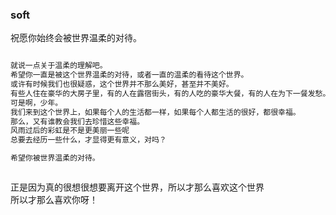 ### soft
祝愿你始终会被世界温柔的对待。
```markdown

就说一点关于温柔的理解吧。
希望你一直是被这个世界温柔的对待，或者一直的温柔的看待这个世界。
或许有时候我们也很疑惑，这个世界并不那么美好，甚至并不美好。
有些人住在豪华的大房子里，有的人在露宿街头，有的人吃的豪华大餐，有的人在为下一餐发愁。有的少年在为爱情忧愁，又的小孩却为了明天而努力的活着。
可是啊，少年。
我们来到这个世界上，如果每个人的生活都一样，如果每个人都生活的很好，都很幸福。
那么，又有谁教会我们去珍惜这些幸福。
风雨过后的彩虹是不是更美丽一些呢
总要去经历一些什么，才显得更有意义，对吗？

希望你被世界温柔的对待。



```
正是因为真的很想很想要离开这个世界，所以才那么喜欢这个世界  
所以才那么喜欢你呀！
